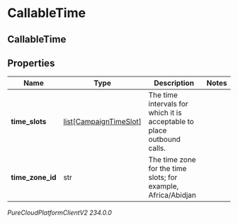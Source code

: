 # CallableTime

## CallableTime

## Properties

|Name | Type | Description | Notes|
|------------ | ------------- | ------------- | -------------|
| **time_slots** | [list[CampaignTimeSlot]](CampaignTimeSlot) | The time intervals for which it is acceptable to place outbound calls. | |
| **time_zone_id** | str | The time zone for the time slots; for example, Africa/Abidjan | |



_PureCloudPlatformClientV2 234.0.0_

